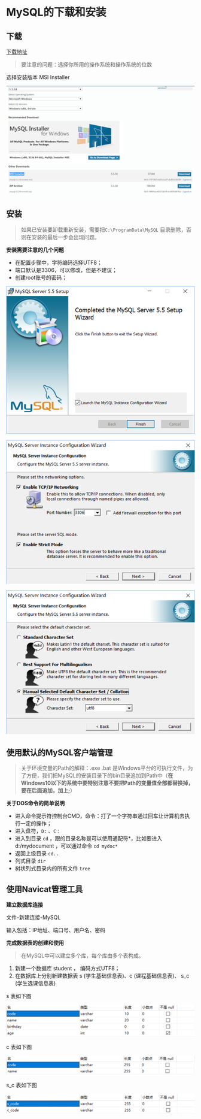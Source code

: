 # MySQL的下载和安装

## 下载

[下载地址](https://dev.mysql.com/downloads/mysql/)

> 要注意的问题：选择你所用的操作系统和操作系统的位数

选择安装版本 MSI Installer

![](/assets/001.png)

## 安装

> 如果已安装要卸载重新安装，需要把`C:\ProgramData\MySQL` 目录删除，否则在安装的最后一步会出现问题。

**安装需要注意的几个问题**

* 在配置步骤中，字符编码选择UTF8；
* 端口默认是3306，可以修改，但是不建议；
* 创建root账号的密码；

![](/assets/002.png)

![](/assets/003.png)

![](/assets/004.png)

## 使用默认的MySQL客户端管理

> 关于环境变量的Path的解释：.exe .bat 是Windows平台的可执行文件，为了方便，我们把MySQL的安装目录下的bin目录追加到Path中（**在Windows10以下的系统中要特别注意不要把Path的变量值全部都替换掉，要在后面追加，加上;**）

**关于DOS命令的简单说明**

* 进入命令提示符控制台CMD，命令：打了一个字符串通过回车让计算机去执行一定的操作；
* 进入盘符，`D:` 、`C：`
* 进入到目录 `cd` ，跟的目录名称是可以使用通配符*，比如要进入 d:/mydocument ，可以通过命令 `cd mydoc*`
* 返回上级目录 `cd..`
* 列式目录 `dir`
* 树状列式目录内的所有文件 `tree`

## 使用Navicat管理工具

**建立数据库连接**

文件-新建连接-MySQL

输入包括：IP地址、端口号、用户名、密码

**完成数据表的创建和使用**

> 在MySQL中可以建立多个库，每个库由多个表构成。

1. 新建一个数据库 student ， 编码方式UTF8；
2. 在数据库上分别新建数据表 s (学生基础信息表)、c (课程基础信息表)、 s_c (学生选课信息表)

s 表如下图

![](/assets/011.png)

c 表如下图

![](/assets/012.png)

s_c 表如下图

![](/assets/013.png)









